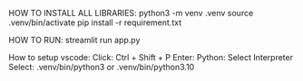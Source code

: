 
HOW TO INSTALL ALL LIBRARIES:
python3 -m venv .venv
source .venv/bin/activate
pip install -r requirement.txt

HOW TO RUN:
streamlit run app.py

How to setup vscode:
Click: Ctrl + Shift + P
Enter: Python: Select Interpreter
Select: .venv/bin/python3 or .venv/bin/python3.10
